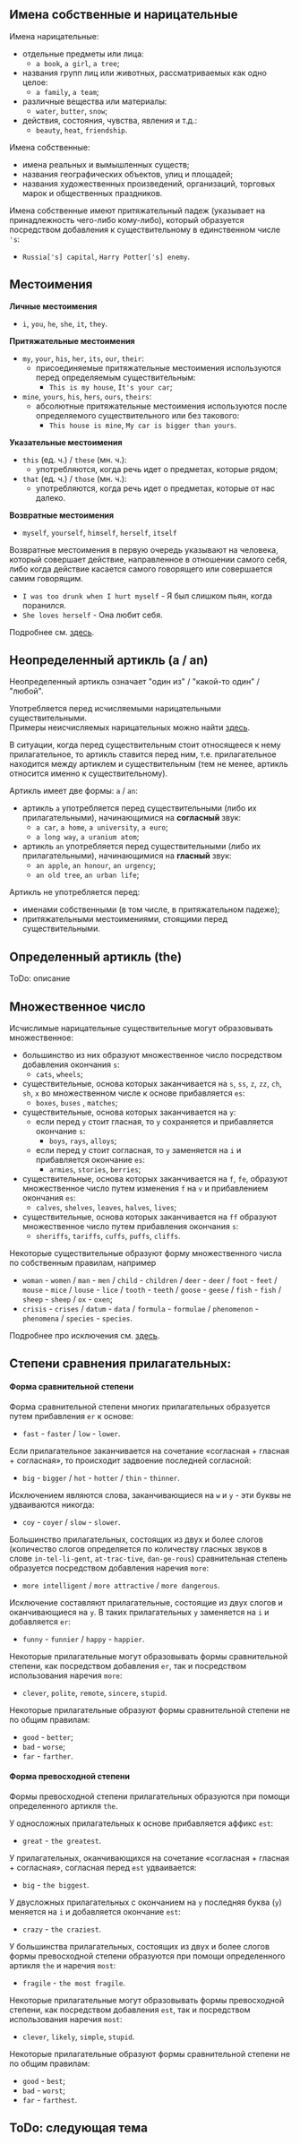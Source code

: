 <!--ts-->
<!--te-->

## Имена собственные и нарицательные

Имена нарицательные:

* отдельные предметы или лица:
    * `a book`, `a girl`, `a tree`;
* названия групп лиц или животных, рассматриваемых как одно целое:
    * `a family`, `a team`;
* различные вещества или материалы:
    * `water`, `butter`, `snow`;
* действия, состояния, чувства, явления и т.д.:
    * `beauty`, `heat`, `friendship`.

Имена собственные:

* имена реальных и вымышленных существ;
* названия географических объектов, улиц и площадей;
* названия художественных произведений, организаций, торговых марок и общественных праздников.

Имена собственные имеют притяжательный падеж (указывает на принадлежность чего-либо кому-либо), который образуется
посредством добавления к существительному в единственном числе `'s`:

* `Russia['s] capital`, `Harry Potter['s] enemy`.

## Местоимения

**Личные местоимения**

* `i`, `you`, `he`, `she`, `it`, `they`.

**Притяжательные местоимения**

* `my`, `your`, `his`, `her`, `its`, `our`, `their`:
    * присоединяемые притяжательные местоимения используются перед определяемым существительным:
        * `This is my house`, `It's your car`;
* `mine`, `yours`, `his`, `hers`, `ours`, `theirs`:
    * абсолютные притяжательные местоимения используются после определяемого существительного или без такового:
        * `This house is mine`, `My car is bigger than yours`.

**Указательные местоимения**

* `this` (ед. ч.) / `these` (мн. ч.):
    * употребляются, когда речь идет о предметах, которые рядом;
* `that` (ед. ч.) / `those` (мн. ч.):
    * употребляются, когда речь идет о предметах, которые от нас далеко.

**Возвратные местоимения**

* `myself`, `yourself`, `himself`, `herself`, `itself`

Возвратные местоимения в первую очередь указывают на человека, который совершает действие, направленное в отношении
самого себя, либо когда действие касается самого говорящего или совершается самим говорящим.

* `I was too drunk when I hurt myself` - Я был слишком пьян, когда поранился.
* `She loves herself` - Она любит себя.

Подробнее см. [здесь](https://www.bkc.ru/blog/about-language/grammar/mestoimeniya-v-angliyskom-yazyke/).

## Неопределенный артикль (a / an)

Неопределенный артикль означает "один из" / "какой-то один" / "любой".

Употребляется перед исчисляемыми нарицательными существительными.  
Примеры неисчисляемых нарицательных можно найти [здесь](https://lingualeo.com/ru/course/25/task/4353).

В ситуации, когда перед существительным стоит относящееся к нему прилагательное, то артикль ставится перед ним, т.е.
прилагательное находится между артиклем и существительным (тем не менее, артикль относится именно к существительному).

Артикль имеет две формы: `a` / `an`:

* артикль `a` употребляется перед существительными (либо их прилагательными), начинающимися на **согласный** звук:
    * `a car`, `a home`, `a university`, `a euro`;
    * `a long way`, `a uranium atom`;
* артикль `an` употребляется перед существительными (либо их прилагательными), начинающимися на **гласный** звук:
    * `an apple`, `an honour`, `an urgency`;
    * `an old tree`, `an urban life`;

Артикль не употребляется перед:

* именами собственными (в том числе, в притяжательном падеже);
* притяжательными местоимениями, стоящими перед существительными.

## Определенный артикль (the)

ToDo: описание

## Множественное число

Исчислимые нарицательные существительные могут образовывать множественное:

* большинство из них образуют множественное число посредством добавления окончания `s`:
    * `cats`,  `wheels`;
* существительные, основа которых заканчивается на `s`, `ss`, `z`, `zz`, `ch`, `sh`, `x` во множественном числе к основе
  прибавляется `es`:
    * `boxes`, `buses` , `matches`;
* существительные, основа которых заканчивается на `y`:
    * если перед `y` стоит гласная, то `y` сохраняется и прибавляется окончание `s`:
        * `boys`, `rays`, `alloys`;
    * если перед y стоит согласная, то `y` заменяется на `i` и прибавляется окончание `es`:
        * `armies`, `stories`, `berries`;
* существительные, основа которых заканчивается на `f`, `fe`, образуют множественное число путем изменения `f` на `v` и
  прибавлением окончания `es`:
    * `calves`, `shelves`, `leaves`, `halves`, `lives`;
* существительные, основа которых заканчивается на `ff` образуют множественное число путем прибавления окончания `s`:
    * `sheriffs`, `tariffs`, `cuffs`, `puffs`, `cliffs`.

Некоторые существительные образуют форму множественного числа по собственным правилам, например

* `woman` - `women` / `man` - `men` / `child` - `children` / `deer` - `deer` / `foot` - `feet` / `mouse` - `mice`
  / `louse` - `lice` / `tooth` - `teeth` / `goose` - `geese` / `fish` - `fish` / `sheep` - `sheep` / `ox` - `oxen`;
* `crisis` - `crises` / `datum` - `data` / `formula` - `formulae` / `phenomenon` - `phenomena` / `species` - `species`.

Подробнее про исключения см. [здесь](https://lingualeo.com/ru/course/27/task/2402).

## Степени сравнения прилагательных:

#### Форма сравнительной степени

Форма сравнительной степени многих прилагательных образуется путем прибавления `er` к основе:

* `fast` - `faster` / `low` - `lower`.

Если прилагательное заканчивается на сочетание «согласная + гласная + согласная», то происходит задвоение последней
согласной:

* `big` - `bigger` / `hot` - `hotter` / `thin` - `thinner`.

Исключением являются слова, заканчивающиеся на `w` и `y` - эти буквы не удваиваются никогда:

* `coy` - `coyer` / `slow` - `slower`.

Большинство прилагательных, состоящих из двух и более слогов (количество слогов определяется по количеству гласных
звуков в слове `in-tel-li-gent`, `at-trac-tive`, `dan-ge-rous`) сравнительная степень образуется посредством добавления
наречия `more`:

* `more intelligent` / `more attractive` / `more dangerous`.

Исключение составляют прилагательные, состоящие из двух слогов и оканчивающиеся на `y`. В таких прилагательных `y`
заменяется на `i` и добавляется `er`:

* `funny` - `funnier` / `happy` - `happier`.

Некоторые прилагательные могут образовывать формы сравнительной степени, как посредством добавления `er`, так и
посредством использования наречия `more`:

* `clever`, `polite`, `remote`, `sincere`, `stupid`.

Некоторые прилагательные образуют формы сравнительной степени не по общим правилам:

* `good` - `better`;
* `bad` - `worse`;
* `far` - `farther`.

#### Форма превосходной степени

Формы превосходной степени прилагательных образуются при помощи определенного артикля `the`.

У односложных прилагательных к основе прибавляется аффикс `est`:

* `great` - `the greatest`.

У прилагательных, оканчивающихся на сочетание «согласная + гласная + согласная», согласная перед `est` удваивается:

* `big` - `the biggest`.

У двусложных прилагательных с окончанием на `y` последняя буква (`y`) меняется на `i` и добавляется окончание `est`:

* `crazy` - `the craziest`.

У большинства прилагательных, состоящих из двух и более слогов формы превосходной степени образуются при помощи 
определенного артикля `the` и наречия `most`:

* `fragile` - `the most fragile`.

Некоторые прилагательные могут образовывать формы превосходной степени, как посредством добавления `est`, так и
посредством использования наречия `most`:

* `clever`, `likely`, `simple`, `stupid`.

Некоторые прилагательные образуют формы сравнительной степени не по общим правилам:

* `good` - `best`;
* `bad` - `worst`;
* `far` - `farthest`.

## ToDo: следующая тема